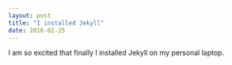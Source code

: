 ```yaml
---
layout: post
title: "I installed Jekyll"
date: 2016-02-25
---
```


I am so excited that finally I installed Jekyll on my personal laptop.
